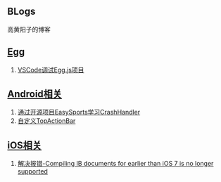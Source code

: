 ## BLogs

高黄阳子的博客

## [Egg](https://github.com/NewBrandSTONE/BLogs/labels/egg)
1. [VSCode调试Egg.js项目](https://github.com/NewBrandSTONE/BLogs/issues/1)

## [Android相关](https://github.com/NewBrandSTONE/BLogs/issues?q=is%3Aissue+is%3Aopen+label%3AAndroid)
1. [通过开源项目EasySports学习CrashHandler](https://github.com/NewBrandSTONE/BLogs/issues/2)
2. [自定义TopActionBar](https://github.com/NewBrandSTONE/BLogs/issues/3)

## [iOS相关](https://github.com/NewBrandSTONE/BLogs/issues?q=is%3Aissue+is%3Aopen+label%3AiOS)
1. [解决报错-Compiling IB documents for earlier than iOS 7 is no longer supported](https://github.com/NewBrandSTONE/BLogs/issues/4)